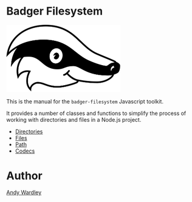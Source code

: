 # Badger Filesystem

<img src="./manual/asset/badger2.svg" width="300"/>

This is the manual for the `badger-filesystem` Javascript toolkit.

It provides a number of classes and functions to simplify the process of
working with directories and files in a Node.js project.

* [Directories](manual/directories.html)
* [Files](manual/files.html)
* [Path](manual/path.html)
* [Codecs](manual/codecs.html)

# Author
[Andy Wardley](https://github.com/abw)
